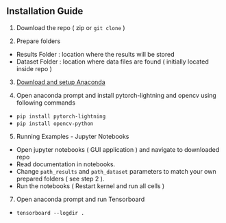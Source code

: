 ## Installation Guide

1) Download the repo ( zip or `git clone` )

2) Prepare folders 
- Results Folder : location where the results will be stored 
- Dataset Folder : location where data files are found ( initially located inside repo )

3) [Download and setup Anaconda](https://docs.anaconda.com/anaconda/install/windows/)

4) Open anaconda prompt and install pytorch-lightning and opencv using following commands

- `pip install pytorch-lightning`
- `pip install opencv-python`

5) Running Examples - Jupyter Notebooks

- Open jupyter notebooks ( GUI application ) and navigate to downloaded repo
- Read documentation in notebooks. 
- Change `path_results` and `path_dataset` parameters to match your own prepared folders ( see step 2 ). 
- Run the notebooks ( Restart kernel and run all cells )

7) Open anaconda prompt and run Tensorboard

- `tensorboard --logdir .`

